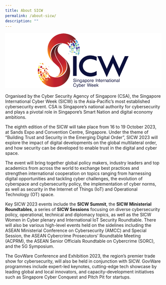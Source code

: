 ```yaml
---
title: About SICW
permalink: /about-sicw/
description: ""
---
```

![SICW](/images/logos/logo-sicw-full-wspace-lr-h300.png)

Organised by the Cyber Security Agency of Singapore (CSA), the Singapore International Cyber Week (SICW) is the Asia-Pacific’s most established cybersecurity event. CSA is Singapore’s national authority for cybersecurity and plays a pivotal role in Singapore’s Smart Nation and digital economy ambitions. 
 
The eighth edition of the SICW will take place from 16 to 19 October 2023, at Sands Expo and Convention Centre, Singapore. Under the theme of “Building Trust and Security in the Emerging Digital Order”, SICW 2023 will explore the impact of digital developments on the global multilateral order, and how security can be developed to enable trust in the digital and cyber space.
 
The event will bring together global policy makers, industry leaders and top academics from across the world to exchange best practices and strengthen international cooperation on topics ranging from harnessing digital opportunities and tackling cyber challenges, the evolution of cyberspace and cybersecurity policy, the implementation of cyber norms, as well as security in the Internet of Things (IoT) and Operational Technology (OT) space. 
 
Key SICW 2023 events include the **SICW Summit**, the **SICW Ministerial Roundtables**, a series of **SICW Sessions** focusing on diverse cybersecurity policy, operational, technical and diplomacy topics, as well as the SICW Women in Cyber plenary and International IoT Security Roundtable. There will also be various high-level events held on the sidelines including the ASEAN Ministerial Conference on Cybersecurity (AMCC) and Special Session, the ASEAN Cybercrime Prosecutors’ Roundtable Meeting (ACPRM), the ASEAN Senior Officials Roundtable on Cybercrime (SORC), and the 5G Symposium.

The GovWare Conference and Exhibition 2023, the region’s premier trade show for cybersecurity, will also be held in conjunction with SICW. GovWare programmes include expert-led keynotes, cutting-edge tech showcase by leading global and local innovators, and capacity-development initiatives such as Singapore Cyber Conquest and Pitch Pit for startups. 
